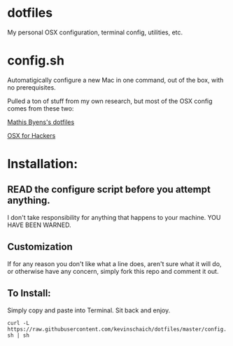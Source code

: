 # dotfiles

My personal OSX configuration, terminal config, utilities, etc.

# config.sh

Automatigically configure a new Mac in one command, out of the box, with no prerequisites.


Pulled a ton of stuff from my own research, but most of the OSX config comes from these two:

[Mathis Byens's dotfiles](https://github.com/mathiasbynens/dotfiles)

[OSX for Hackers](https://gist.github.com/brandonb927/3195465)

# Installation:

## READ the configure script before you attempt anything.

I don't take responsibility for anything that happens to your machine. YOU HAVE BEEN WARNED.

## Customization

If for any reason you don't like what a line does, aren't sure what it will do, or otherwise have any concern, simply fork this repo and comment it out.

## To Install:

Simply copy and paste into Terminal. Sit back and enjoy.

`curl -L https://raw.githubusercontent.com/kevinschaich/dotfiles/master/config.sh | sh`

